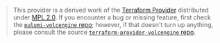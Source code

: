 > This provider is a derived work of the [Terraform Provider](https://github.com/volcengine/terraform-provider-volcengine)
> distributed under [MPL 2.0](https://www.mozilla.org/en-US/MPL/2.0/). If you encounter a bug or missing feature,
> first check the [`pulumi-volcengine` repo](https://github.com/volcengine/pulumi-volcengine/issues); however, if that doesn't turn up anything,
> please consult the source [`terraform-provider-volcengine` repo](https://github.com/volcengine/terraform-provider-volcengine/issues).